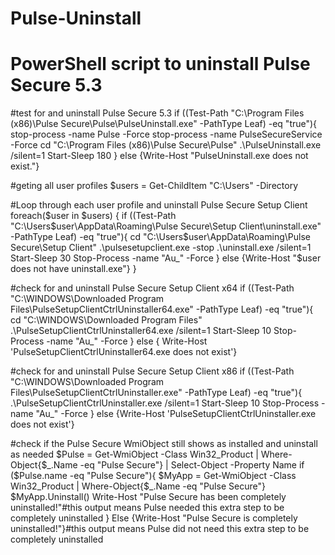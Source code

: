 # Pulse-Uninstall
# PowerShell script to uninstall Pulse Secure 5.3

#test for and uninstall Pulse Secure 5.3
if ((Test-Path "C:\Program Files (x86)\Pulse Secure\Pulse\PulseUninstall.exe" -PathType Leaf) -eq "true"){
    stop-process -name Pulse -Force
    stop-process -name PulseSecureService -Force
    cd "C:\Program Files (x86)\Pulse Secure\Pulse"
    .\PulseUninstall.exe /silent=1
    Start-Sleep 180
    }
else {Write-Host "PulseUninstall.exe does not exist."}

#geting all user profiles
$users = Get-ChildItem "C:\Users" -Directory

#Loop through each user profile and uninstall Pulse Secure Setup Client
foreach($user in $users) 
{
    if ((Test-Path "C:\Users\$user\AppData\Roaming\Pulse Secure\Setup Client\uninstall.exe" -PathType Leaf) -eq "true"){
        cd "C:\Users\$user\AppData\Roaming\Pulse Secure\Setup Client\"
        .\pulsesetupclient.exe -stop
        .\uninstall.exe /silent=1
        Start-Sleep 30
        Stop-Process -name "Au_" -Force
        }
    else {Write-Host "$user does not have uninstall.exe"}
    }

#check for and uninstall Pulse Secure Setup Client x64
if ((Test-Path "C:\WINDOWS\Downloaded Program Files\PulseSetupClientCtrlUninstaller64.exe" -PathType Leaf) -eq "true"){
    cd "C:\WINDOWS\Downloaded Program Files\"
    .\PulseSetupClientCtrlUninstaller64.exe /silent=1
    Start-Sleep 10
    Stop-Process -name "Au_" -Force
    }
else { Write-Host 'PulseSetupClientCtrlUninstaller64.exe does not exist'}

#check for and uninstall Pulse Secure Setup Client x86
if ((Test-Path "C:\WINDOWS\Downloaded Program Files\PulseSetupClientCtrlUninstaller.exe" -PathType Leaf) -eq "true"){
    .\PulseSetupClientCtrlUninstaller.exe /silent=1
    Start-Sleep 10
    Stop-Process -name "Au_" -Force
    }
else {Write-Host 'PulseSetupClientCtrlUninstaller.exe does not exist'}

#check if the Pulse Secure WmiObject still shows as installed and uninstall as needed
$Pulse = Get-WmiObject -Class Win32_Product | Where-Object{$_.Name -eq "Pulse Secure"} | Select-Object -Property Name
if ($Pulse.name -eq "Pulse Secure"){
    $MyApp = Get-WmiObject -Class Win32_Product | Where-Object{$_.Name -eq "Pulse Secure"}
    $MyApp.Uninstall()
    Write-Host "Pulse Secure has been completely uninstalled!"#this output means Pulse needed this extra step to be completely uninstalled
    }
Else {Write-Host "Pulse Secure is completely uninstalled!"}#this output means Pulse did not need this extra step to be completely uninstalled
